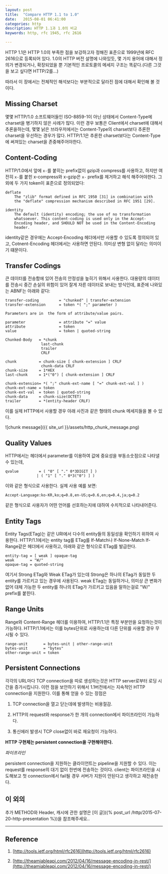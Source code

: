 ```yaml
---
layout: post
title:  "Compare HTTP 1.1 to 1.0"
date:   2015-08-01 06:41:00
categories: http
description: HTTP 1.1과 1.0의 비교
keywords: http, rfc 1945, rfc 2616

---
```


HTTP 1.1은 HTTP 1.0의 부족한 점을 보강하고자 정해진 표준으로 1999년에 RFC 2616으로 등록되어 있다. 1.0의 HTTP 버전 설명에 나와있듯, 몇 가지 용어에 대해서 정의가 변경되거나, 확장되었을 뿐 기본적인 프로토콜의 메세지 구조는 똑같다.(다른 그것을 보고 싶다면 HTTP/2를...)

따라서 이 장에서는 전체적인 해석보다는 부분적으로 달라진 점에 대해서 확인해 볼 것이다.


Missing Charset
----

몇몇 HTTP/1.0 소프트웨어들인 ISO-8859-1이 아닌 상태에서 Content-Type에 charset을 병기하지 않은 사례가 많다. 이런 경우 보통은 Client에서 charset에 대해서 추론을하는데, 몇몇 낡은 브라우저에서는 Content-Type의 charset보다 추론한 charset을 우선하는 경우가 많다. HTTP/1.1은 추론한 charset보다는 Content-Type에 써져있는 charset을 존중해주어야한다.


Content-Coding
----

HTTP/1.0에서 앞에 ```x-```를 붙히는 prefix없이 gzip과 compress를 사용하고, 하지만 여전히 ```x-```를 붙힌 x-compress와 x-gzip은 ```x-``` prefix를 제거하고 해석 해주어야한다. 그외에 두 가지 token이 표준으로 정의되었다:

	deflate
	    The "zlib" format defined in RFC 1950 [31] in combination with
	    the "deflate" compression mechanism described in RFC 1951 [29].
	    
	identity
		The default (identity) encoding; the use of no transformation
		whatsoever. This content-coding is used only in the Accept-
		Encoding header, and SHOULD NOT be used in the Content-Encoding
		header.


identity같은 경우에는 Accept-Encoding 헤더에서만 사용할 수 있도록 정의되어 있고, Cotnent-Encoding 헤더에서는 사용하면 안된다. 의미상 변형 없이 달라는 의미이기 떄문이다.

Transfer Codings
----

큰 데이터를 전송함에 있어 전송의 안정성을 높히기 위해서 사용한다. 대용량의 데이터를 전송시 중간 손실의 위험이 있어 잘게 자른 데이터로 보내는 방식인데, 
표준에 나와있는 ABNF는 아래와 같다:

	transfer-coding         = "chunked" | transfer-extension
	transfer-extension      = token *( ";" parameter )

	Parameters are in  the form of attribute/value pairs.

	parameter               = attribute "=" value
	attribute               = token
	value                   = token | quoted-string

	Chunked-Body   = *chunk
	                last-chunk
	                trailer
	                CRLF

	chunk          = chunk-size [ chunk-extension ] CRLF
	                chunk-data CRLF
	chunk-size     = 1*HEX
	last-chunk     = 1*("0") [ chunk-extension ] CRLF

	chunk-extension= *( ";" chunk-ext-name [ "=" chunk-ext-val ] )
	chunk-ext-name = token
	chunk-ext-val  = token | quoted-string
	chunk-data     = chunk-size(OCTET)
	trailer        = *(entity-header CRLF)

이를 실제 HTTP에서 사용할 경우 아래 사진과 같은 형태의 chunk 메세지들을 볼 수 있다.

![chunk message]({{ site_url }}/assets/http_chunk_message.png)


Quality Values
----

HTTP에서는 헤더에서 parameter를 이용하여 값에 중요성을  부동소숫점으로 나타낼 수 있는데,

	qvalue         = ( "0" [ "." 0*3DIGIT ] )
	              | ( "1" [ "." 0*3("0") ] )

이와 같은 형식으로 사용한다. 실제 사용 예를 보면:

	Accept-Language:ko-KR,ko;q=0.8,en-US;q=0.6,en;q=0.4,ja;q=0.2

같은 형식으로 사용자가 어떤 언어를 선호하는지에 대하여 수치적으로 나타내어준다.

Entity Tags
----

Entity Tags(ETag)는 같은 URI에서 다수의 entity들의 동일성을 확인하기 위하여 사용한다. HTTP/1.1에서는 entity tag를 ETag를 If-Match나 If-None-Match If-Range같은 헤더에서 사용하고, 아래와 같은 형식으로 ETag를 발급한다.

	entity-tag = [ weak ] opaque-tag
	weak       = "W/"
	opaque-tag = quoted-string

여기서 Strong ETag와 Weak ETag가 있는데 Strong은 하나의 ETag가 동일한 두 entity를 가르키고 있는 경우에 사용된다. weak ETag는 동일하거나, 의미상 큰 변화가 없어 대체 가능한 두 entity를 하나의 ETag가 가르키고 있음을 말하는걸로 "W/" prefix를 붙힌다.


Range Units
----

Range와 Content-Range 헤더를 이용하여, HTTP/1.1은 특정 부분만을 요청하는것이 가능하다. HTTP/1.1에서는 이를 bytes단위로 사용하는데 다른 단위를 사용할 경우 무시될 수 있다.

	range-unit       = bytes-unit | other-range-unit
	bytes-unit       = "bytes"
	other-range-unit = token


Persistent Connections
----

각각의 URL마다 TCP connection을 따로 생성하는것은 HTTP server로부터 로딩 시간을 증가시킵니다. 이런 점을 보안하기 위해서 1.1버전에서는 지속적인 HTTP connection을 지원한다. 이를 통해 얻을 수 있는 장점은

1. TCP connection을 열고 닫는데에 발생하는 비용절감.

1. HTTP의 request와 response가 한 개의 connection에서 파이프라인이 가능하다.

1. 통신에러 발생시 TCP close없이 바로 재요청이 가능하다.

**HTTP 구현체는 persistent connection을 구현해야한다.**


*파이프라인*

persistent connection을 지원하는 클라이언트는 pipeline을 지원할 수 있다. 이는 request를 response의 대기 없이 한번에 전송하는 것이다.
client는 파이프라인을 시도해보고 첫 connection에서 fail될 경우 서버가 지원이 안된다고 생각하고 재전송한다.
<!-- later
Safe methods & Idempotent methods
-----

Method는 보안취약점이 될 수 있기에, Methods를 두가지로 분류하였다.

GET과 HEAD는 중요한 동작을 할 수 없다. 즉 POST나 PUT, DELETE같은 메서드에 비해서 더 안전하지만 그 외의 메서드들은 역효과가 있을 수 있어 사용에 주의해야하고 문제가 될 경우에 구현하지 않아야한다.
-->

이 외의
----

추가 METHOD와 Header, 캐시에 관한 설명은 [이 글]({% post_url /http/2015-07-20-http-presentation %})을 참조해주세요..


-----

Reference
----

1. [http://tools.ietf.org/html/rfc2616](http://tools.ietf.org/html/rfc2616)

1. [http://theamiableapi.com/2012/04/16/message-encoding-in-rest/](http://theamiableapi.com/2012/04/16/message-encoding-in-rest/)
